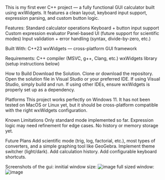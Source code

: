 This is my first ever C++ project — a fully functional GUI calculator built using wxWidgets. It features a clean layout, keyboard input support, expression parsing, and custom button logic.

Features:
  Standard calculator operations
  Keyboard + button input support
  Custom expression evaluator
  Panel-based UI (future support for scientific modes)
  Input validation + error handling (syntax, divide-by-zero, etc.)

Built With:
  C++23
  wxWidgets — cross-platform GUI framework

Requirements:
  C++ compiler (MSVC, g++, Clang, etc.)
  wxWidgets library (setup instructions below)

How to Build
  Download the Solution.
  Clone or download the repository.
  Open the solution file in Visual Studio or your preferred IDE.
  If using Visual Studio, simply build and run.
  If using other IDEs, ensure wxWidgets is properly set up as a dependency.

Platforms
  This project works perfectly on Windows 11.
  It has not been tested on MacOS or Linux yet, but it should be cross-platform compatible with the right wxWidgets configuration.

Known Limitations
  Only standard mode implemented so far.
  Expression logic may need refinement for edge cases.
  No history or memory storage yet.

Future Plans
  Add scientific mode (trig, log, factorial, etc.), most types of converters, and a simple graphing tool like GeoGebra.
  Implement theme switcher (light/dark).
  Add calculation history.
  Add configurable keyboard shortcuts.

Screenshots of the gui:
innitial window size: ![image](https://github.com/user-attachments/assets/d65ac3ad-e344-4e3d-bbff-f23bd006ffc9)
full sized window: ![image](https://github.com/user-attachments/assets/73c20342-9bf5-4c5c-a5c4-2b6cf4f708ea)



